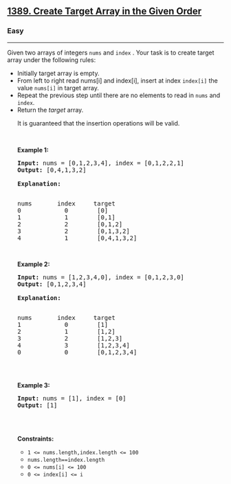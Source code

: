 <h2><a href="https://leetcode.com/problems/create-target-array-in-the-given-order/description/">1389. Create Target Array in the Given Order</a></h2><h3>Easy</h3><hr><div>

<p>Given two arrays of integers <code>nums</code>  and <code>index</code> . Your task is to create target array under the following rules:<p>
<ul>
<li>Initially target array is empty.</li>
<li>From left to right read nums[i] and index[i], insert at index <code>index[i]</code> the value <code>nums[i]</code> in target array.</li>
<li>Repeat the previous step until there are no elements to read in <code>nums</code> and <code>index</code>.</li>
<li>Return the <em>target</em> array.</li>

<p>It is guaranteed that the insertion operations will be valid.</p>

<p>&nbsp;</p>
<p><strong class="example">Example 1:</strong></p>

<pre><strong>Input:</strong> nums = [0,1,2,3,4], index = [0,1,2,2,1]
<strong>Output:</strong> [0,4,1,3,2]

<strong>Explanation:</strong>
<p>
nums       index     target
0            0        [0]
1            1        [0,1]
2            2        [0,1,2]
3            2        [0,1,3,2]
4            1        [0,4,1,3,2]
</p>
</pre>

<p><strong class="example">Example 2:</strong></p>

<pre><strong>Input:</strong> nums = [1,2,3,4,0], index = [0,1,2,3,0]
<strong>Output:</strong> [0,1,2,3,4]

<strong>Explanation:</strong>
<p>
nums       index     target
1            0        [1]
2            1        [1,2]
3            2        [1,2,3]
4            3        [1,2,3,4]
0            0        [0,1,2,3,4]

</p>
</pre>

<p><strong class="example">Example 3:</strong></p>

<pre><strong>Input:</strong> nums = [1], index = [0]
<strong>Output:</strong> [1]

</pre>

<p>&nbsp;</p>
<p><strong>Constraints:</strong></p>

<ul>
	<li><code>1 &lt;= nums.length,index.length &lt;= 100</code></li>
  <li><code>nums.length==index.length</sup></code></li>
  <li><code>0 &lt;= nums[i] &lt;= 100</code></li>
  <li><code>0 &lt;= index[i] &lt;= i</code></li>
</ul>
</div>
